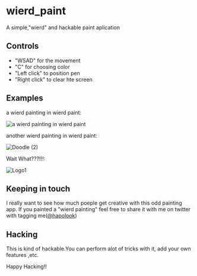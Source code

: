 # wierd_paint
A simple,"wierd" and hackable paint aplication

## Controls
- "WSAD" for the movement
- "C" for choosing color
- "Left click" to position pen
- "Right click" to clear hte screen

## Examples
a wierd painting in wierd paint:

![a wierd painting in wierd paint](https://user-images.githubusercontent.com/77002353/179420961-451cac45-d355-4ec1-ac0d-f15ecf2c3b22.png)


another wierd painting in wierd paint:

![Doodle (2)](https://user-images.githubusercontent.com/77002353/179421237-cf39f341-819a-43c5-903f-31d4182c009b.png)


Wait What???!!!:

![Logo1](https://user-images.githubusercontent.com/77002353/179421496-57fa4876-bbaf-423c-931f-31b357fa8e8f.png)


## Keeping in touch
I really want to see how much poeple get creative with this odd painting app.
If you painted a "wierd painting" feel free to share it with me on twitter with tagging me(<a href="https://twitter.com/hapolook">@hapolook</a>)

## Hacking
This is kind of hackable.You can perform alot of tricks with it, add your own features ,etc.

Happy Hacking!!
